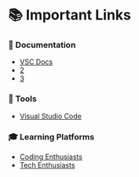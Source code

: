 # 📚 Important Links

### 📖 Documentation
- [VSC Docs](https://code.visualstudio.com/docs)
- [2]()
- [3]()

### 🔧 Tools
- [Visual Studio Code](https://code.visualstudio.com/download)

### 🎓 Learning Platforms
- [Coding Enthusiasts](https://chat.whatsapp.com/F7MAST874qH2TzkAZjYjSk)
- [Tech Enthusiasts]()


